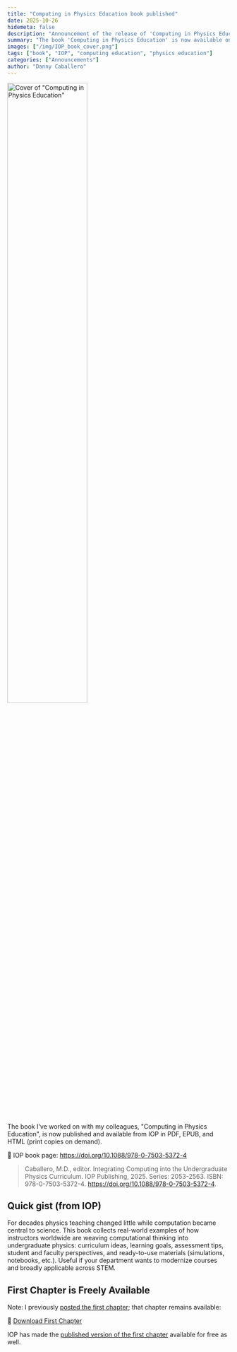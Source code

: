 ```yaml
---
title: "Computing in Physics Education book published"
date: 2025-10-26
hidemeta: false
description: "Announcement of the release of 'Computing in Physics Education'."
summary: "The book 'Computing in Physics Education' is now available online. It is available in PDF, EPUB, and HTML; print copies can be ordered on demand."
images: ["/img/IOP_book_cover.png"]
tags: ["book", "IOP", "computing education", "physics education"]
categories: ["Announcements"]
author: "Danny Caballero"
---
```


<img src="/img/IOP_book_cover.png" alt='Cover of "Computing in Physics Education"' style="width:60%;height:auto;" />

The book I've worked on with my colleagues, "Computing in Physics Education", is now published and available from IOP in PDF, EPUB, and HTML (print copies on demand).

📖 IOP book page: <https://doi.org/10.1088/978-0-7503-5372-4> 

> Caballero, M.D., editor. Integrating Computing into the Undergraduate Physics Curriculum. IOP Publishing, 2025. Series: 2053-2563. ISBN: 978-0-7503-5372-4. https://doi.org/10.1088/978-0-7503-5372-4.

## Quick gist (from IOP)
For decades physics teaching changed little while computation became central to science. This book collects real-world examples of how instructors worldwide are weaving computational thinking into undergraduate physics: curriculum ideas, learning goals, assessment tips, student and faculty perspectives, and ready-to-use materials (simulations, notebooks, etc.). Useful if your department wants to modernize courses and broadly applicable across STEM.

## First Chapter is Freely Available

Note: I previously [posted the first chapter](../iop-book-chapter-posted/); that chapter remains available:

📂 [Download First Chapter](https://github.com/dannycab/dannycab.github.io/raw/refs/heads/main/static/pdf/iop-book/CH01.pdf)

IOP has made the [published version of the first chapter](https://iopscience.iop.org/book/edit/978-0-7503-5372-4/chapter/bk978-0-7503-5372-4ch1) available for free as well.


